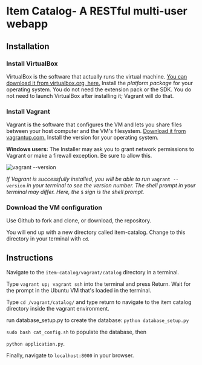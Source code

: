 # Item Catalog- A RESTful multi-user webapp

## Installation

### Install VirtualBox

VirtualBox is the software that actually runs the virtual machine. [You can download it from virtualbox.org, here.](https://www.virtualbox.org/wiki/Download_Old_Builds_5_1) Install the _platform package_ for your operating system. You do not need the extension pack or the SDK. You do not need to launch VirtualBox after installing it; Vagrant will do that.

### Install Vagrant

Vagrant is the software that configures the VM and lets you share files between your host computer and the VM's filesystem. [Download it from vagrantup.com.](https://www.vagrantup.com/downloads.html) Install the version for your operating system.

**Windows users:** The Installer may ask you to grant network permissions to Vagrant or make a firewall exception. Be sure to allow this.

![vagrant --version](https://d17h27t6h515a5.cloudfront.net/topher/2016/December/584881ee_screen-shot-2016-12-07-at-13.40.43/screen-shot-2016-12-07-at-13.40.43.png)

_If Vagrant is successfully installed, you will be able to run_ `vagrant --version`
_in your terminal to see the version number._
_The shell prompt in your terminal may differ. Here, the_ `$` _sign is the shell prompt._

### Download the VM configuration

Use Github to fork and clone, or download, the repository.

You will end up with a new directory called item-catalog. Change to this directory in your terminal with `cd`.



## Instructions

Navigate to the `item-catalog/vagrant/catalog` directory in a terminal.

Type `vagrant up; vagrant ssh` into the terminal and press Return. Wait for the prompt in the Ubuntu VM that's loaded in the terminal.

Type `cd /vagrant/catalog/` and type return to navigate to the item catalog directory inside the vagrant environment.

run database_setup.py to create the database: 
`python database_setup.py`

`sudo bash cat_config.sh`
 to populate the database, then

`python application.py`.

Finally, navigate to `localhost:8000` in your browser.
